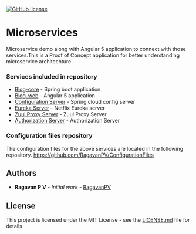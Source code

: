 [![GitHub license](https://img.shields.io/github/license/mashape/apistatus.svg)](https://github.com/RagavanPV/Microservices/blob/master/LICENCE)
# Microservices

Microservice demo along with Angular 5 application to connect with those services.This is a Proof of Concept application for better understanding microservice architechture

### Services included in repository

* [Blog-core](blog-app) - Spring boot application
* [Blog-web](blog-web) - Angular 5 application
* [Configuration Server](ConfigurationServer) - Spring cloud config server
* [Eureka Server](DiscoveryServer) - Netflix Eureka server
* [Zuul Proxy Server](APIGateway) - Zuul Proxy Server
* [Authorization Server](AuthServer) - Authorization Server

### Configuration files repository
The configuration files for the above services are located in the following repository.
https://github.com/RagavanPV/ConfigurationFiles

## Authors

* **Ragavan P V** - *Initial work* - [RagavanPV](https://github.com/RagavanPV)

## License

This project is licensed under the MIT License - see the [LICENSE.md](LICENSE) file for details
